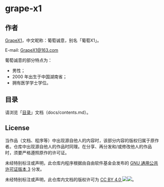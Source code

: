 # grape-x1

## 作者

[GrapeX1](https://github.com/GrapeX1)，中文昵称：葡萄诚意，别名「葡萄X1」。

E-mail: <GrapeX1@163.com>

葡萄诚意的部分特点为：

- 男性；
- 2000 年出生于中国湖南省；
- 拥有医学学士学位。

## 目录

请浏览「[目录](docs/contents.md)」文档（docs/contents.md）。

## License

当作品（文档、程序等）中出现源自他人的内容时，该部分内容的版权归属于原作者。仓库中出现源自他人的作品时同理。在分享、再分发和/或修改他人的作品时，须要严格遵照原作的许可证。

未经特别标注或声明，此仓库内程序根据由自由软件基金会发布的 [GNU 通用公共许可证版本 3](https://www.gnu.org/licenses/gpl-3.0.txt) 分发。

未经特别标注或声明，此仓库内文档的版权许可为 [CC BY 4.0 ![](https://chooser-beta.creativecommons.org/img/cc-logo.f0ab4ebe.svg)![](https://chooser-beta.creativecommons.org/img/cc-by.21b728bb.svg)](https://creativecommons.org/licenses/by/4.0/?ref=chooser-v1)。
